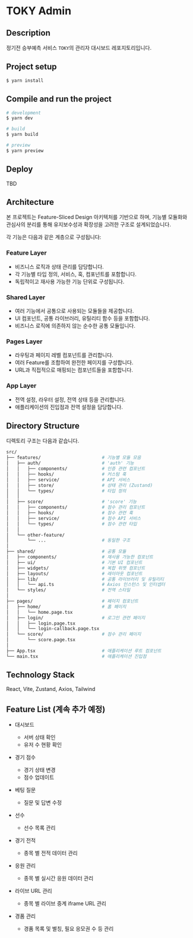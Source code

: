 # TOKY Admin

## Description
정기전 승부예측 서비스 `TOKY`의 관리자 대시보드 레포지토리입니다.

## Project setup

```bash
$ yarn install
```

## Compile and run the project

```bash
# development
$ yarn dev

# build
$ yarn build

# preview
$ yarn preview
```

## Deploy

TBD

## Architecture

본 프로젝트는 Feature-Sliced Design 아키텍처를 기반으로 하며, 기능별 모듈화와 관심사의 분리를 통해 유지보수성과 확장성을 고려한 구조로 설계되었습니다.

각 기능은 다음과 같은 계층으로 구성됩니다:

### Feature Layer
- 비즈니스 로직과 상태 관리를 담당합니다.
- 각 기능별 타입 정의, 서비스, 훅, 컴포넌트를 포함합니다.
- 독립적이고 재사용 가능한 기능 단위로 구성됩니다.

### Shared Layer  
- 여러 기능에서 공통으로 사용되는 모듈들을 제공합니다.
- UI 컴포넌트, 공통 라이브러리, 유틸리티 함수 등을 포함합니다.
- 비즈니스 로직에 의존하지 않는 순수한 공통 모듈입니다.

### Pages Layer
- 라우팅과 페이지 레벨 컴포넌트를 관리합니다.
- 여러 Feature를 조합하여 완전한 페이지를 구성합니다.
- URL과 직접적으로 매핑되는 컴포넌트들을 포함합니다.

### App Layer
- 전역 설정, 라우터 설정, 전역 상태 등을 관리합니다.
- 애플리케이션의 진입점과 전역 설정을 담당합니다.

## Directory Structure

디렉토리 구조는 다음과 같습니다.

```bash
src/
├── features/                       # 기능별 모듈 모음
│   ├── auth/                       # 'auth' 기능
│   │   ├── components/             # 인증 관련 컴포넌트
│   │   ├── hooks/                  # 커스텀 훅
│   │   ├── service/                # API 서비스
│   │   ├── store/                  # 상태 관리 (Zustand)
│   │   └── types/                  # 타입 정의
│   │
│   ├── score/                      # 'score' 기능
│   │   ├── components/             # 점수 관리 컴포넌트
│   │   ├── hooks/                  # 점수 관련 훅
│   │   ├── service/                # 점수 API 서비스
│   │   └── types/                  # 점수 관련 타입
│   │
│   └── other-feature/
│       └── ...                     # 동일한 구조
│
├── shared/                         # 공통 모듈
│   ├── components/                 # 재사용 가능한 컴포넌트
│   ├── ui/                         # 기본 UI 컴포넌트
│   ├── widgets/                    # 복합 위젯 컴포넌트
│   ├── layouts/                    # 레이아웃 컴포넌트
│   ├── lib/                        # 공통 라이브러리 및 유틸리티
│   │   └── api.ts                  # Axios 인스턴스 및 인터셉터
│   └── styles/                     # 전역 스타일
│
├── pages/                          # 페이지 컴포넌트
│   ├── home/                       # 홈 페이지
│   │   └── home.page.tsx
│   ├── login/                      # 로그인 관련 페이지
│   │   ├── login.page.tsx
│   │   └── login-callback.page.tsx
│   └── score/                      # 점수 관리 페이지
│       └── score.page.tsx
│
├── App.tsx                         # 애플리케이션 루트 컴포넌트
└── main.tsx                        # 애플리케이션 진입점
```


## Technology Stack

React, Vite, Zustand, Axios, Tailwind


## Feature List (계속 추가 예정)

- 대시보드
  - 서버 상태 확인
  - 유저 수 현황 확인

- 경기 점수
  - 경기 상태 변경
  - 점수 업데이트

- 베팅 질문
  - 질문 및 답변 수정

- 선수
  - 선수 목록 관리

- 경기 전적
  - 종목 별 전적 데이터 관리

- 응원 관리
  - 종목 별 실시간 응원 데이터 관리

- 라이브 URL 관리
  - 종목 별 라이브 중계 iframe URL 관리

- 경품 관리
  - 경품 목록 및 별칭, 필요 응모권 수 등 관리
